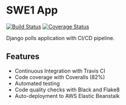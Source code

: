# SWE1 App

[![Build Status](https://app.travis-ci.com/thetanishrana/swe1-app.svg?branch=main)](https://app.travis-ci.com/thetanishrana/swe1-app)
[![Coverage Status](https://coveralls.io/repos/github/thetanishrana/swe1-app/badge.svg?branch=main)](https://coveralls.io/github/thetanishrana/swe1-app?branch=main)

Django polls application with CI/CD pipeline.

## Features
- Continuous Integration with Travis CI
- Code coverage with Coveralls (82%)
- Automated testing
- Code quality checks with Black and Flake8
- Auto-deployment to AWS Elastic Beanstalk